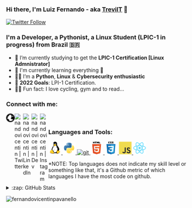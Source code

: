 ### Hi there, I'm Luiz Fernando - aka [TreviIT][website] 🤟

[![Twitter Follow](https://img.shields.io/twitter/follow/nandovicentin?color=1DA1F2&logo=twitter&style=for-the-badge)](https://twitter.com/intent/follow?original_referer=https%3A%2F%2Fgithub.com%2FcodeSTACKr&screen_name=nandovicentin)

### I'm a Developer, a Pythonist, a Linux Student (LPIC-1 in progress) from Brazil 🇧🇷

- 🐧 I’m  currently studying to get the **LPIC-1 Certification [Linux Admnistrator]**
- 🌱 I'm currently learning everything 🤣
- 🕵️‍♂️ I’m  a **Python**, **Linux** & **Cybersecurity enthusiastic**
- 🥅 **2022 Goals**: LPI-1 Certification.
- 🚴‍♂️ Fun fact: I love cycling, gym and to read...

### Connect with me:

[<img align="left" alt="luizpavanello.com/blog" width="23px" src="https://raw.githubusercontent.com/iconic/open-iconic/master/svg/globe.svg" />][website]
[<img align="left" alt="nandovicentin | Twitter" width="23px" src="https://cdn.jsdelivr.net/npm/simple-icons@v3/icons/twitter.svg" />][twitter]
[<img align="left" alt="nandovicentin | LinkedIn" width="23px" src="https://cdn.jsdelivr.net/npm/simple-icons@v3/icons/linkedin.svg" />][linkedin]
[<img align="left" alt="nandovicentin | Dev" width="23px" src="https://d2fltix0v2e0sb.cloudfront.net/dev-badge.svg" />][dev]
[<img align="left" alt="nandovicentin | Instagram" width="23px" src="https://cdn.jsdelivr.net/npm/simple-icons@v3/icons/instagram.svg" />][instagram]

<br />

### Languages and Tools:

<p align="left">
  <a href="https://www.linux.org/" target="_blank"> <img src="https://raw.githubusercontent.com/devicons/devicon/master/icons/linux/linux-original.svg" alt="linux" width="35" height="35"/> </a>
  <a href="https://www.python.org/" target="_blank"> <img src="https://github.com/devicons/devicon/blob/master/icons/python/python-original.svg" alt="python" width="35" height="35"/> </a>
  <a href="https://git-scm.com/" target="_blank"> <img src="https://www.vectorlogo.zone/logos/git-scm/git-scm-icon.svg" alt="git" width="35" height="35"/> </a>
  <a href="https://www.w3.org/html/" target="_blank"> <img src="https://raw.githubusercontent.com/devicons/devicon/master/icons/html5/html5-original-wordmark.svg" alt="html5" width="35" height="35"/> </a>
  <a href="https://www.w3schools.com/css/" target="_blank"> <img src="https://raw.githubusercontent.com/devicons/devicon/master/icons/css3/css3-original-wordmark.svg" alt="css3" width="35" height="35"/> </a>
  <a href="https://developer.mozilla.org/en-US/docs/Web/JavaScript" target="_blank"> <img src="https://raw.githubusercontent.com/devicons/devicon/master/icons/javascript/javascript-original.svg" alt="javascript" width="35" height="35"/> </a>  
  <a href="https://reactjs.org/" target="_blank"> <img src="https://raw.githubusercontent.com/devicons/devicon/master/icons/react/react-original.svg" alt="react" width="35" height="35"/> </a>  
</p>
  
*NOTE: Top languages does not indicate my skill level or something like that, it's a Github metric of which languages I have the most code on github.

<details>
  <summary>:zap: GitHub Stats</summary>

  ![Fernando Vicentin Pavanello's GitHub stats](https://github-readme-stats.vercel.app/api?username=fernandovicentinpavanello&show_icons=true&theme=blue-green)
  
</details>


<p align="left"> <img src="https://komarev.com/ghpvc/?username=fernandovicentinpavanello&label=Profile%20views&color=0e75b6&style=flat" alt="fernandovicentinpavanello" /> </p>

[website]: https://www.luizpvanello.com/blog
[twitter]: https://twitter.com/nandovicentin
[linkedin]: https://www.linkedin.com/in/fernandovicentinpavanello/
[instagram]: https://instagram.com/luizfpavanello
[dev]: https://dev.to/luizpavanello
